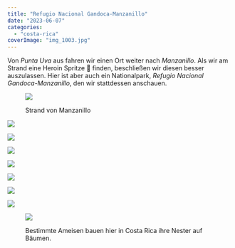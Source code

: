 ```yaml
---
title: "Refugio Nacional Gandoca-Manzanillo"
date: "2023-06-07"
categories: 
  - "costa-rica"
coverImage: "img_1003.jpg"
---
```


Von _Punta Uva_ aus fahren wir einen Ort weiter nach _Manzanillo_. Als wir am Strand eine Heroin Spritze 💉 finden, beschließen wir diesen besser auszulassen. Hier ist aber auch ein Nationalpark, _Refugio Nacional Gandoca-Manzanillo_, den wir stattdessen anschauen.

<figure>

![](https://hafenstrand.wordpress.com/wp-content/uploads/2023/06/img_0964.jpg?w=1024)

<figcaption>

Strand von Manzanillo

</figcaption>

</figure>

![](https://hafenstrand.wordpress.com/wp-content/uploads/2023/06/img_0990.jpg?w=1024)

![](https://hafenstrand.wordpress.com/wp-content/uploads/2023/06/img_4522.jpg?w=768)

![](https://hafenstrand.wordpress.com/wp-content/uploads/2023/06/img_1003.jpg?w=1024)

![](https://hafenstrand.wordpress.com/wp-content/uploads/2023/06/img_4529.jpg?w=768)

![](https://hafenstrand.wordpress.com/wp-content/uploads/2023/06/img_1007.jpg?w=1024)

![](https://hafenstrand.wordpress.com/wp-content/uploads/2023/06/img_1010.jpg?w=1024)

![](https://hafenstrand.wordpress.com/wp-content/uploads/2023/06/img_1014.jpg?w=1024)

<figure>

![](https://hafenstrand.wordpress.com/wp-content/uploads/2023/06/img_1019.jpg?w=1024)

<figcaption>

Bestimmte Ameisen bauen hier in Costa Rica ihre Nester auf Bäumen.

</figcaption>

</figure>
